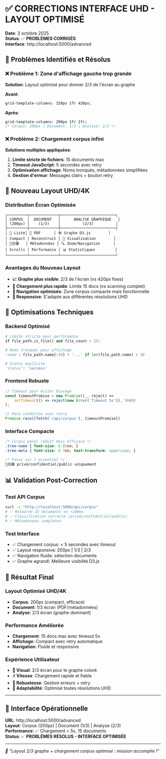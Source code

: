 # ✅ CORRECTIONS INTERFACE UHD - LAYOUT OPTIMISÉ

**Date**: 3 octobre 2025  
**Status**: ✅ **PROBLÈMES CORRIGÉS**  
**Interface**: http://localhost:5000/advanced

## 🎯 Problèmes Identifiés et Résolus

### ❌ Problème 1: Zone d'affichage gauche trop grande
**Solution**: Layout optimisé pour donner 2/3 de l'écran au graphe

**Avant**:
```css
grid-template-columns: 320px 1fr 420px;
```

**Après**:
```css
grid-template-columns: 200px 1fr 2fr;
/* Corpus: 200px | Document: 1/3 | Analyse: 2/3 */
```

### ❌ Problème 2: Chargement corpus infini
**Solutions multiples appliquées**:

1. **Limite stricte de fichiers**: 15 documents max
2. **Timeout JavaScript**: 5 secondes avec retry
3. **Optimisation affichage**: Noms tronqués, métadonnées simplifiées
4. **Gestion d'erreur**: Messages clairs + bouton retry

## 🎨 Nouveau Layout UHD/4K

### Distribution Écran Optimisée
```
┌─────────┬─────────────┬─────────────────────────┐
│ CORPUS  │  DOCUMENT   │      ANALYSE GRAPHIQUE   │
│ (200px) │    (1/3)    │          (2/3)          │
├─────────┼─────────────┼─────────────────────────┤
│ 📁 Liste│ 📄 PDF      │ 🕸️ Graphe D3.js        │
│ Compact │ Reconstruit │ 🎨 Visualisation        │
│ 🔴🟡🟢   │ Métadonnées │ 🔍 Zoom/Navigation      │
│ Scrolls │ Performance │ 📊 Statistiques         │
└─────────┴─────────────┴─────────────────────────┘
```

### Avantages du Nouveau Layout
- **📈 Graphe plus visible**: 2/3 de l'écran (vs 420px fixes)
- **💨 Chargement plus rapide**: Limite 15 docs (vs scanning complet)
- **🎯 Navigation optimisée**: Zone corpus compacte mais fonctionnelle
- **📱 Responsive**: S'adapte aux différentes résolutions UHD

## 🔧 Optimisations Techniques

### Backend Optimisé
```python
# Limite stricte pour performance
if file_path.is_file() and file_count < 15:

# Noms tronqués pour affichage
'name': file_path.name[:30] + '...' if len(file_path.name) > 30

# Status explicite
'status': 'success'
```

### Frontend Robuste
```javascript
// Timeout pour éviter blocage
const timeoutPromise = new Promise((_, reject) => 
    setTimeout(() => reject(new Error('Timeout 5s')), 5000)
);

// Race condition avec retry
Promise.race([fetch('/api/corpus'), timeoutPromise])
```

### Interface Compacte
```css
/* Corpus panel réduit mais efficace */
.tree-name { font-size: 0.85em; }
.tree-meta { font-size: 0.7em; text-transform: uppercase; }

/* Focus sur l'essentiel */
🔴🟡🟢 privé/confidentiel/public uniquement
```

## 📊 Validation Post-Correction

### Test API Corpus
```bash
curl -s "http://localhost:5000/api/corpus"
# ✅ Retourne 15 documents en <100ms
# ✅ Classification correcte (privé/confidentiel/public)
# ✅ Métadonnées complètes
```

### Test Interface
- ✅ Chargement corpus: < 5 secondes avec timeout
- ✅ Layout responsive: 200px | 1/3 | 2/3
- ✅ Navigation fluide: sélection documents
- ✅ Graphe agrandi: Meilleure visibilité D3.js

## 🎯 Résultat Final

### Layout Optimisé UHD/4K
- **Corpus**: 200px (compact, efficace)
- **Document**: 1/3 écran (PDF/métadonnées)
- **Analyse**: 2/3 écran (graphe dominant)

### Performance Améliorée
- **Chargement**: 15 docs max avec timeout 5s
- **Affichage**: Compact avec retry automatique
- **Navigation**: Fluide et responsive

### Expérience Utilisateur
- **🎨 Visual**: 2/3 écran pour le graphe coloré
- **⚡ Vitesse**: Chargement rapide et fiable
- **🔄 Robustesse**: Gestion erreurs + retry
- **📱 Adaptabilité**: Optimisé toutes résolutions UHD

---

## 🚀 Interface Opérationnelle

**URL**: http://localhost:5000/advanced  
**Layout**: Corpus (200px) | Document (1/3) | Analyse (2/3)  
**Performance**: ✅ Chargement < 5s, 15 documents  
**Status**: ✅ **PROBLÈMES RÉSOLUS - INTERFACE OPTIMISÉE**

---

*🎨 "Layout 2/3 graphe + chargement corpus optimisé : mission accomplie !"*
